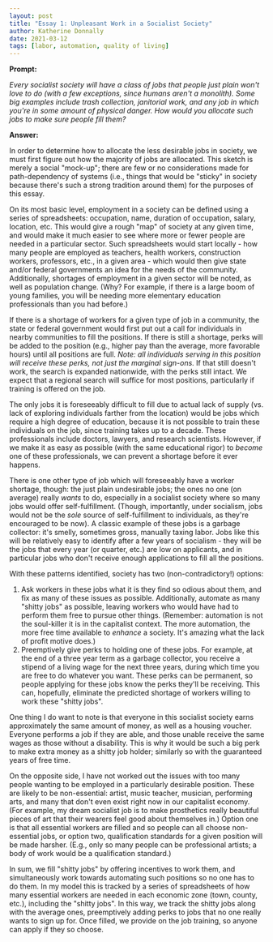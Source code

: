 ```yaml
---
layout: post
title: "Essay 1: Unpleasant Work in a Socialist Society"
author: Katherine Donnally
date: 2021-03-12
tags: [labor, automation, quality of living]
---
```


**Prompt:**

*Every socialist society will have a class of jobs that people just plain won't love to do (with a few exceptions, since humans aren't a monolith). Some big examples include trash collection, janitorial work, and any job in which you're in some amount of physical danger. How would you allocate such jobs to make sure people fill them?*

**Answer:**

In order to determine how to allocate the less desirable jobs in society, we must first figure out how the majority of jobs are allocated. This sketch is merely a social "mock-up"; there are few or no considerations made for path-dependency of systems (i.e., things that would be "sticky" in society because there's such a strong tradition around them) for the purposes of this essay.

On its most basic level, employment in a society can be defined using a series of spreadsheets: occupation, name, duration of occupation, salary, location, etc. This would give a rough "map" of society at any given time, and would make it much easier to see where more or fewer people are needed in a particular sector. Such spreadsheets would start locally - how many people are employed as teachers, health workers, construction workers, professors, etc.,  in a given area - which would then give state and/or federal governments an idea for the needs of the community. Additionally, shortages of employment in a given sector will be noted, as well as population change. (Why? For example, if there is a large boom of young families, you will be needing more elementary education professionals than you had before.)

If there is a shortage of workers for a given type of job in a community, the state or federal government would first put out a call for individuals in nearby communities to fill the positions. If there is still a shortage, perks will be added to the position (e.g., higher pay than the average, more favorable hours) until all positions are full. *Note: all individuals serving in this position will receive these perks, not just the marginal sign-ons.* If that still doesn't work, the search is expanded nationwide, with the perks still intact. We expect that a regional search will suffice for most positions, particularly if training is offered on the job. 

The only jobs it is foreseeably difficult to fill due to actual lack of supply (vs. lack of exploring individuals farther from the location) would be jobs which require a high degree of education, because it is not possible to train these individuals on the job, since training takes up to a decade. These professionals include doctors, lawyers, and research scientists. However, if we make it as easy as possible (with the same educational rigor) to *become* one of these professionals, we can prevent a shortage before it ever happens.

There is one other type of job which will foreseeably have a worker shortage, though: the just plain undesirable jobs; the ones no one (on average) really *wants* to do, especially in a socialist society where so many jobs would offer self-fulfillment. (Though, importantly, under socialism, jobs would not be the *sole* source of self-fulfillment to individuals, as they're encouraged to be now). A classic example of these jobs is a garbage collector: it's smelly, sometimes gross, manually taxing labor. Jobs like this will be relatively easy to identify after a few years of socialism - they will be the jobs that every year (or quarter, etc.) are low on applicants, and in particular jobs who don't receive enough applications to fill all the positions. 

With these patterns identified, society has two (non-contradictory!) options:

1. Ask workers in these jobs what it is they find so odious about them, and fix as many of these issues as possible. Additionally, automate as many "shitty jobs" as possible, leaving workers who would have had to perform them free to pursue other things. (Remember: automation is not the soul-killer it is in the capitalist context. The more automation, the more free time available to *enhance* a society. It's amazing what the lack of profit motive does.)
2. Preemptively give perks to holding one of these jobs. For example, at the end of a three year term as a garbage collector, you receive a stipend of a living wage for the next three years, during which time you are free to do whatever you want. These perks can be permanent, so people applying for these jobs know the perks they'll be receiving. This can, hopefully, eliminate the predicted shortage of workers willing to work these "shitty jobs".

One thing I do want to note is that everyone in this socialist society earns approximately the same amount of money, as well as a housing voucher. Everyone performs a job if they are able, and those unable receive the same wages as those without a disability. This is why it would be such a big perk to make extra money as a shitty job holder; similarly so with the guaranteed years of free time.

On the opposite side, I have not worked out the issues with too many people wanting to be employed in a particularly desirable position. These are likely to be non-essential: artist, music teacher, musician, performing arts, and many that don't even exist right now in our capitalist economy. (For example, my dream socialist job is to make prosthetics really beautiful pieces of art that their wearers feel good about themselves in.) Option one is that all essential workers are filled and so people can all choose non-essential jobs, or option two, qualification standards for a given position will be made harsher. (E.g., only so many people can be professional artists; a body of work would be a qualification standard.)

In sum, we fill "shitty jobs" by offering incentives to work them, and simultaneously work towards automating such positions so no one has to do them. In my model this is tracked by a series of spreadsheets of how many essential workers are needed in each economic zone (town, county, etc.), including the "shitty jobs". In this way, we track the shitty jobs along with the average ones, preemptively adding perks to jobs that no one really wants to sign up for. Once filled, we provide on the job training, so anyone can apply if they so choose.


